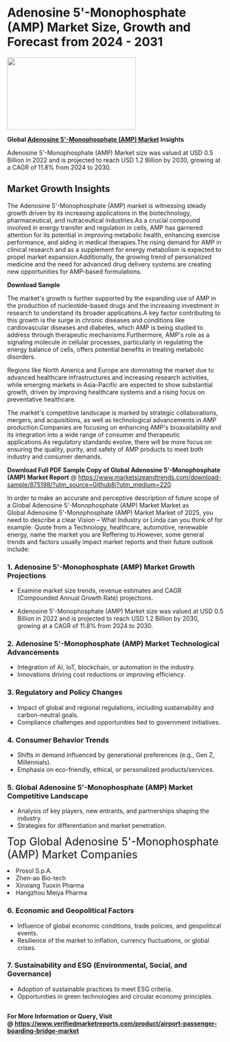 <H1>Adenosine 5'-Monophosphate (AMP) Market Size, Growth and Forecast from 2024 - 2031</H1><img class="aligncenter size-medium wp-image-584254" src="https://thirdeyenews.in/wp-content/uploads/2024/09/Global-Market-Research-300x168.jpeg" alt="" width="300" height="168" /><p><strong>Global&nbsp;<a href="https://www.marketsizeandtrends.com/download-sample/875198/?utm_source=Github8j?utm_medium=220">Adenosine 5'-Monophosphate (AMP) Market</a> Insights</strong></p><p>Adenosine 5'-Monophosphate (AMP) Market size was valued at USD 0.5 Billion in 2022 and is projected to reach USD 1.2 Billion by 2030, growing at a CAGR of 11.8% from 2024 to 2030.</p><p><h2>Market Growth Insights</h2> <p>The Adenosine 5'-Monophosphate (AMP) market is witnessing steady growth driven by its increasing applications in the biotechnology, pharmaceutical, and nutraceutical industries.As a crucial compound involved in energy transfer and regulation in cells, AMP has garnered attention for its potential in improving metabolic health, enhancing exercise performance, and aiding in medical therapies.The rising demand for AMP in clinical research and as a supplement for energy metabolism is expected to propel market expansion.Additionally, the growing trend of personalized medicine and the need for advanced drug delivery systems are creating new opportunities for AMP-based formulations.</p> <p><strong>Download Sample</strong></p> <p>The market's growth is further supported by the expanding use of AMP in the production of nucleotide-based drugs and the increasing investment in research to understand its broader applications.A key factor contributing to this growth is the surge in chronic diseases and conditions like cardiovascular diseases and diabetes, which AMP is being studied to address through therapeutic mechanisms.Furthermore, AMP's role as a signaling molecule in cellular processes, particularly in regulating the energy balance of cells, offers potential benefits in treating metabolic disorders.</p> <p>Regions like North America and Europe are dominating the market due to advanced healthcare infrastructures and increasing research activities, while emerging markets in Asia-Pacific are expected to show substantial growth, driven by improving healthcare systems and a rising focus on preventative healthcare.</p> <p>The market's competitive landscape is marked by strategic collaborations, mergers, and acquisitions, as well as technological advancements in AMP production.Companies are focusing on enhancing AMP's bioavailability and its integration into a wide range of consumer and therapeutic applications.As regulatory standards evolve, there will be more focus on ensuring the quality, purity, and safety of AMP products to meet both industry and consumer demands.</p> <p><span class=""><strong>Download Full PDF Sample Copy of Global Adenosine 5'-Monophosphate (AMP) Market Report</strong> @ <a href="https://www.marketsizeandtrends.com/download-sample/875198/?utm_source=Github8j?utm_medium=220" target="_blank">https://www.marketsizeandtrends.com/download-sample/875198/?utm_source=Github8j?utm_medium=220</a></span></p><p>In order to make an accurate and perceptive description of future scope of a Global&nbsp;Adenosine 5'-Monophosphate (AMP) Market Market as Global&nbsp;Adenosine 5'-Monophosphate (AMP) Market Market of 2025, you need to describe a clear Vision &ndash; What Industry or Linda can you think of for example: Quote from a Technology, healthcare, automotive, renewable energy, name the market you are Reffering to.However, some general trends and factors usually impact market reports and their future outlook include:</p><h3>1.&nbsp;<strong>Adenosine 5'-Monophosphate (AMP) Market Growth Projections</strong></h3><ul><li>Examine market size trends, revenue estimates and CAGR (Compounded Annual Growth Rate) projections.</li><li><p>Adenosine 5'-Monophosphate (AMP) Market size was valued at USD 0.5 Billion in 2022 and is projected to reach USD 1.2 Billion by 2030, growing at a CAGR of 11.8% from 2024 to 2030.</p></li></ul><h3>2.&nbsp;<strong>Adenosine 5'-Monophosphate (AMP) Market Technological Advancements</strong></h3><ul><li>Integration of AI, IoT, blockchain, or automation in the industry.</li><li>Innovations driving cost reductions or improving efficiency.</li></ul><h3>3.&nbsp;<strong>Regulatory and Policy Changes</strong></h3><ul><li>Impact of global and regional regulations, including sustainability and carbon-neutral goals.</li><li>Compliance challenges and opportunities tied to government initiatives.</li></ul><h3>4.&nbsp;<strong>Consumer Behavior Trends</strong></h3><ul><li>Shifts in demand influenced by generational preferences (e.g., Gen Z, Millennials).</li><li>Emphasis on eco-friendly, ethical, or personalized products/services.</li></ul><h3>5.&nbsp;<strong>Global Adenosine 5'-Monophosphate (AMP) Market Competitive Landscape</strong></h3><ul><li>Analysis of key players, new entrants, and partnerships shaping the industry.</li><li>Strategies for differentiation and market penetration.</li></ul><p data-pm-slice="1 1 []"><span style="color: inherit; font-family: inherit; font-size: 25px;">Top Global Adenosine 5'-Monophosphate (AMP) Market Companies</span></p><div class="" data-test-id=""><p><li>Prosol S.p.A.</li><li> Zhen-ao Bio-tech</li><li> Xinxiang Tuoxin Pharma</li><li> Hangzhou Meiya Pharma</li></p></div><h3>6.&nbsp;<strong>Economic and Geopolitical Factors</strong></h3><ul><li>Influence of global economic conditions, trade policies, and geopolitical events.</li><li>Resilience of the market to inflation, currency fluctuations, or global crises.</li></ul><h3>7.&nbsp;<strong>Sustainability and ESG (Environmental, Social, and Governance)</strong></h3><ul><li>Adoption of sustainable practices to meet ESG criteria.</li><li>Opportunities in green technologies and circular economy principles.</li></ul><h2><strong style="font-size: 14px;">For More Information or Query, Visit @&nbsp;</strong><a style="background-color: #ffffff; font-size: 14px;" href="https://www.marketsizeandtrends.com/report/adenosine-5-monophosphate-amp-market/" target="_blank">https://www.verifiedmarketreports.com/product/airport-passenger-boarding-bridge-market</a></h2>